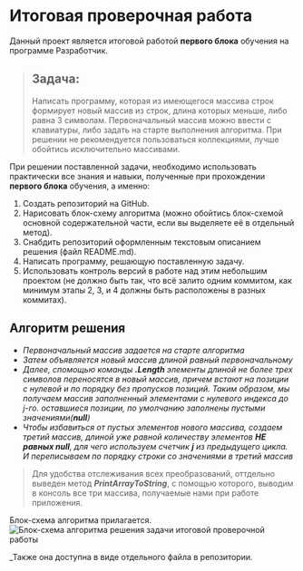 # Итоговая проверочная работа
Данный проект является итоговой работой **первого блока** обучения на программе Разработчик.
>## Задача:
>Написать программу, которая из имеющегося массива строк формирует новый массив из строк, длина которых меньше, либо равна 3 символам. Первоначальный массив можно ввести с клавиатуры, либо задать на старте выполнения алгоритма. При решении не рекомендуется пользоваться коллекциями, лучше обойтись исключительно массивами.

При решении поставленной задачи, необходимо использовать практически все знания и навыки, полученные при прохождении **первого блока** обучения, а именно:
1. Создать репозиторий на GitHub.
2. Нарисовать блок-схему алгоритма (можно обойтись блок-схемой основной содержательной части, если вы выделяете её в отдельный метод).
3. Снабдить репозиторий оформленным текстовым описанием решения (файл README.md).
4. Написать программу, решающую поставленную задачу.
5. Использовать контроль версий в работе над этим небольшим проектом (не должно быть так, что всё залито одним коммитом, как минимум этапы 2, 3, и 4 должны быть расположены в разных коммитах).

## Алгоритм решения
- _Первоначальный массив задается на старте алгоритма_
- _Затем объявляется новый массив длиной равный первоначальному_
- _Далее, спомощью команды **.Length** элементы длиной не более трех символов переносятся в новый массив, причем встают на позиции с нулевой и по порядку без пропусков позиций. Таким образом, мы получаем массив заполненный элементами с нулевого индекса до j-го. оставшиеся позиции, по умолчанию заполнены пустыми значениями(**null**)_
- _Чтобы избавиться от пустых элементов нового массива, создаем третий массив, длиной уже равной количеству элементов **НЕ равных null**, для чего используем счетчик **j** из предыдущего цикла. И переписываем по порядку строки со значениями в третий массив_
>Для удобства отслеживания всех преобразований, оттдельно выведен метод _**PrintArrayToString**_, с помощью которого, выводим в консоль все три массива, получаемые нами при работе приложения.

Блок-схема алгоритма прилагается.
![Блок-схема алгоритма решения задачи итоговой проверочной работы](\Final_Test_Work_1\BlockDiagram.png)

_Также она доступна в виде отдельного файла в репозитории.